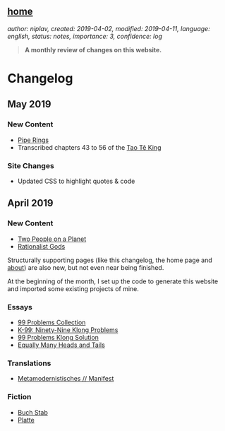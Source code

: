 [home](./index.md)
-------------------

*author: niplav, created: 2019-04-02, modified: 2019-04-11, language: english, status: notes, importance: 3, confidence: log*

> __A monthly review of changes on this website.__

Changelog
=========

May 2019
--------

### New Content

* [Pipe Rings](./pipe_rings.md)
* Transcribed chapters 43 to 56 of the [Tao Tê King](./tao_te_king.md)

### Site Changes

* Updated CSS to highlight quotes & code

April 2019
----------

### New Content

* [Two People on a Planet](./two_people_on_a_planet.md)
* [Rationalist Gods](./rationalist_gods.md)

Structurally supporting pages (like this changelog, the home page and
[about](./about.md)) are also new, but not even near being finished.

At the beginning of the month, I set up the code to generate this website
and imported some existing projects of mine.

### Essays

* [99 Problems Collection](./99_problems_collection.md)
* [K-99: Ninety-Nine Klong Problems](./99_klong_problems.md)
* [99 Problems Klong Solution](./99_problems_klong_solution.md)
* [Equally Many Heads and Tails](./equally_many_heads_and_tails.md)

### Translations

* [Metamodernistisches // Manifest](./metamodernistisches_manifest.md)

### Fiction

* [Buch Stab](./buch_stab.md)
* [Platte](./platte.md)

